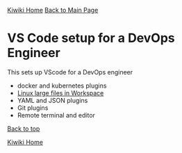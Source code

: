 [Kiwiki Home](/../../)
[Back to Main Page](./readme.md)

# VS Code setup for a DevOps Engineer
This sets up VScode for a DevOps engineer
- docker and kubernetes plugins
- [Linux large files in Workspace](https://code.visualstudio.com/docs/setup/linux#_visual-studio-code-is-unable-to-watch-for-file-changes-in-this-large-workspace-error-enospc)
- YAML and JSON plugins
- Git plugins
- Remote terminal and editor

[Back to top](#)

[Kiwiki Home](/../../)